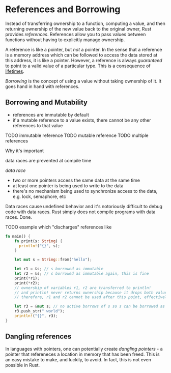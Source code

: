 <!--
@name: References
@title: Refereneces and Borrowing in Rust
@description:
  Explains the concepts of references and borrowing in Rust
@tags:
 - rust
 - borrow
 - reference
 - pointer
 - ownership
 - concurrency
-->

# References and Borrowing

Instead of transferring ownership to a function, computing a value, and then returning ownership of the new value back to the original owner, Rust provides *references*. References allow you to pass values between functions without having to explicitly manage ownership.

A reference is like a pointer, but *not* a pointer. In the sense that a reference is a memory address which can be followed to access the data stored at this address, it is like a pointer. However, a reference is always *guaranteed* to point to a valid value of a particular type. This is a consequence of [lifetimes](./lifetimes.md).

*Borrowing* is the concept of using a value without taking ownership of it. It goes hand in hand with references.

## Borrowing and Mutability

- references are immutable by default
- if a mutable reference to a value exists, there cannot be any other references to that value

TODO immutable reference
TODO mutable reference
TODO multiple references

Why it's important

data races are prevented at compile time

*data race*
- two or more pointers access the same data at the same time
- at least one pointer is being used to write to the data
- there's no mechanism being used to synchronize access to the data, e.g. lock, semaphore, etc

Data races cause undefined behavior and it's notoriously difficult to debug code with data races. Rust simply does not compile programs with data races. Done.

TODO example which "discharges" references like

```rust
fn main() {
    fn print(s: String) {
      println!("{}", s);
    }

    let mut s = String::from("hello");

    let r1 = &s; // s borrowed as immutable
    let r2 = &s; // s borrowed as immutable again, this is fine
    print(*r1);
    print(*r2);
    // ownership of variables r1, r2 are transferred to println!
    // and println! never returns ownership because it drops both values
    // therefore, r1 and r2 cannot be used after this point, effectively ceasing to exist

    let r3 = &mut s; // no active borrows of s so s can be borrowed as mutable now
    r3.push_str(" world");
    println!("{}", r3);
}
```

## Dangling references

In languages with pointers, one can potentially create *dangling pointers* - a pointer that refereneces a location in memory that has been freed. This is an easy mistake to make, and luckily, to avoid. In fact, this is not even possible in Rust.
